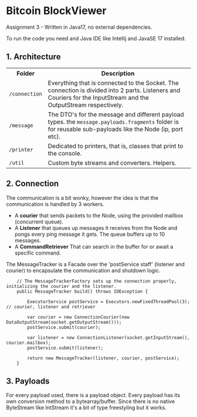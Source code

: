 # Bitcoin BlockViewer
Assignment 3 - Written in Java17, no external dependencies. 

To run the code you need and Java IDE like Intellij and JavaSE 17 installed. 

## 1. Architecture

<table>
    <tr>
        <th>Folder</th>
        <th>Description</th>
    </tr>
    <tr>
        <td><code>/connection</code></td>
        <td>Everything that is connected to the Socket. The connection is divided into 2 parts. Listeners and Couriers for the InputStream and the OutputStream respectively.  </td>
    </tr>
    <tr>
        <td><code>/message</code></td>
        <td>The DTO's for the message and different payload types. the <code>message.payloads.fragments</code> folder is for reusable sub-payloads like the Node (ip, port etc). </td>
    </tr>
    <tr>
        <td><code>/printer</code></td>
        <td>Dedicated to printers, that is, classes that print to the console. </td>
    </tr>
    <tr>
        <td><code>/util</code></td>
        <td>Custom byte streams and converters. Helpers.</td>
    </tr>
</table>

## 2. Connection
The communication is a bit wonky, however the idea is that the communication is handled by 3 workers. 
- A **courier** that sends packets to the Node, using the provided mailbox (concurrent queue).
- A **Listener** that queues up messages it receives from the Node and pongs every ping message it gets. The queue buffers up to 10 messages. 
- A **CommandRetriever** That can search in the buffer for or await a specific command. 

The MessageTracker is a Facade over the 'postService staff' (listener and courier) to encapsulate the communication and shutdown logic. 
```
    // The MessageTrackerFactory sets up the connection properly, initializing the courier and the listener. 
    public MessageTracker build() throws IOException {

        ExecutorService postService = Executors.newFixedThreadPool(3); // courier, listener and retriever

        var courier = new ConnectionCourier(new DataOutputStream(socket.getOutputStream()));
        postService.submit(courier);

        var listener = new ConnectionListener(socket.getInputStream(), courier.mailbox);
        postService.submit(listener);

        return new MessageTracker(listener, courier, postService);
    }
```

## 3. Payloads
For every payload used, there is a payload object. Every payload has its own conversion method to a bytearray/buffer. Since there is no native ByteStream like IntStream it's a bit of type freestyling but it works. 